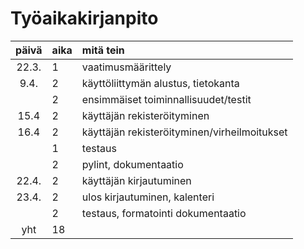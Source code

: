 # Työaikakirjanpito

| päivä | aika | mitä tein  |
| :----:|:-----| :-----|
| 22.3. | 1    | vaatimusmäärittely |
| 9.4.  | 2    | käyttöliittymän alustus, tietokanta |
|       | 2    | ensimmäiset toiminnallisuudet/testit |
| 15.4  | 2    | käyttäjän rekisteröityminen |
| 16.4  | 2    | käyttäjän rekisteröityminen/virheilmoitukset |
|       | 1    | testaus |
|       | 2    | pylint, dokumentaatio |
| 22.4. | 2    | käyttäjän kirjautuminen |
| 23.4. | 2    | ulos kirjautuminen, kalenteri |
|       | 2    | testaus, formatointi dokumentaatio |
| yht   | 18   | | 